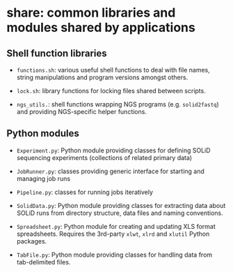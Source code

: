 share: common libraries and modules shared by applications
==========================================================

Shell function libraries
------------------------

*   `functions.sh`: various useful shell functions to deal with file names, string
     manipulations and program versions amongst others.

*   `lock.sh`: library functions for locking files shared between scripts.

*   `ngs_utils.`: shell functions wrapping NGS programs (e.g. `solid2fastq`) and
    providing NGS-specific helper functions.

Python modules
--------------

*   `Experiment.py`: Python module providing classes for defining SOLiD sequencing
    experiments (collections of related primary data)

*   `JobRunner.py`: classes providing generic interface for starting and managing job
    runs

*   `Pipeline.py`: classes for running jobs iteratively

*   `SolidData.py`: Python module providing classes for extracting data about SOLiD
    runs from directory structure, data files and naming conventions.

*   `Spreadsheet.py`: Python module for creating and updating XLS format spreadsheets.
     Requires the 3rd-party `xlwt`, `xlrd` and `xlutil` Python packages.

*   `TabFile.py`: Python module providing classes for handling data from
    tab-delimited files.

